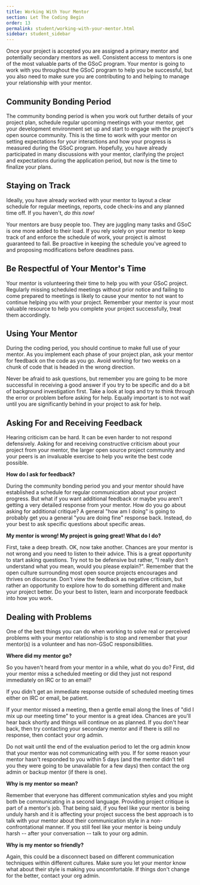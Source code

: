 ```yaml
---
title: Working With Your Mentor
section: Let The Coding Begin
order: 13
permalink: student/working-with-your-mentor.html
sidebar: student_sidebar
---
```


Once your project is accepted you are assigned a primary mentor and potentially secondary mentors as well. Consistent access to mentors is one of the most valuable parts of the GSoC program. Your mentor is going to work with you throughout the GSoC program to help you be successful, but you also need to make sure you are contributing to and helping to manage your relationship with your mentor.

## Community Bonding Period

The community bonding period is when you work out further details of your project plan, schedule regular upcoming meetings with your mentor, get your development environment set up and start to engage with the project's open source community. This is the time to work with your mentor on setting expectations for your interactions and how your progress is measured during the GSoC program. Hopefully, you have already participated in many discussions with your mentor, clarifying the project and expectations during the application period, but now is the time to finalize your plans.

## Staying on Track

Ideally, you have already worked with your mentor to layout a clear schedule for regular meetings, reports, code check-ins and any planned time off. If you haven't, *do this now!*

Your mentors are busy people too. They are juggling many tasks and GSoC is one more added to their load. If you rely solely on your mentor to keep track of and enforce the schedule of work, your project is almost guaranteed to fail. Be proactive in keeping the schedule you've agreed to and proposing modifications before deadlines pass.

## Be Respectful of Your Mentor's Time

Your mentor is volunteering their time to help you with your GSoC project. Regularly missing scheduled meetings without prior notice and failing to come prepared to meetings is likely to cause your mentor to not want to continue helping you with your project. Remember your mentor is your most valuable resource to help you complete your project successfully, treat them accordingly.

## Using Your Mentor

During the coding period, you should continue to make full use of your mentor. As you implement each phase of your project plan, ask your mentor for feedback on the code as you go. Avoid working for two weeks on a chunk of code that is headed in the wrong direction.

Never be afraid to ask questions, but remember you are going to be more successful in receiving a good answer if you try to be specific and do a bit of background investigation first. Take a look at logs and try to think through the error or problem before asking for help. Equally important is to not wait until you are significantly behind in your project to ask for help.

## Asking For and Receiving Feedback

Hearing criticism can be hard. It can be even harder to not respond defensively. Asking for and receiving constructive criticism about your project from your mentor, the larger open source project community and your peers is an invaluable exercise to help you write the best code possible.

**How do I ask for feedback?**

During the community bonding period you and your mentor should have established a schedule for regular communication about your project progress. But what if you want additional feedback or maybe you aren't getting a very detailed response from your mentor. How do you go about asking for additional critique? A general "how am I doing" is going to probably get you a general "you are doing fine" response back. Instead, do your best to ask specific questions about specific areas.

**My mentor is wrong! My project is going great! What do I do?**

First, take a deep breath. OK, now take another. Chances are your mentor is not wrong and you need to listen to their advice. This is a great opportunity to start asking questions. Try not to be defensive but rather, "I really don't understand what you mean, would you please explain?". Remember that the open culture surrounding most open source projects encourages and thrives on discourse. Don't view the feedback as negative criticism, but rather an opportunity to explore how to do something different and make your project better. Do your best to listen, learn and incorporate feedback into how you work.

## Dealing with Problems

One of the best things you can do when working to solve real or perceived problems with your mentor relationship is to stop and remember that your mentor(s) is a volunteer and has non-GSoC responsibilities.

**Where did my mentor go?**

So you haven't heard from your mentor in a while, what do you do? First, did your mentor miss a scheduled meeting or did they just not respond immediately on IRC or to an email?

If you didn't get an immediate response outside of scheduled meeting times either on IRC or email, be patient.

If your mentor missed a meeting, then a gentle email along the lines of "did I mix up our meeting time" to your mentor is a great idea. Chances are you'll hear back shortly and things will continue on as planned. If you don't hear back, then try contacting your secondary mentor and if there is still no response, then contact your org admin.

Do not wait until the end of the evaluation period to let the org admin know that your mentor was not communicating with you. If for some reason your mentor hasn't responded to you within 5 days (and the mentor didn't tell you they were going to be unavailable for a few days) then contact the org admin or backup mentor (if there is one).

**Why is my mentor so mean?**

Remember that everyone has different communication styles and you might both be communicating in a second language. Providing project critique is part of a mentor's job. That being said, if you feel like your mentor is being unduly harsh and it is affecting your project success the best approach is to talk with your mentor about their communication style in a non-confrontational manner. If you still feel like your mentor is being unduly harsh -- after your conversation -- talk to your org admin.

**Why is my mentor so friendly?**

Again, this could be a disconnect based on different communication techniques within different cultures. Make sure you let your mentor know what about their style is making you uncomfortable. If things don't change for the better, contact your org admin.
